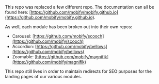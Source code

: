 This repo was replaced a few different repo. The documentation can all be found here:
[https://github.com/mobify/mobify.github.io](https://github.com/mobify/mobify.github.io).

As well, each module has been broken out into their own repos:

- Carousel: [https://github.com/mobify/scooch](https://github.com/mobify/scooch)
- Accordion: [https://github.com/mobify/bellows](https://github.com/mobify/bellows)
- Zoomable: [https://github.com/mobify/magnifik](https://github.com/mobify/magnifik)

This repo still lives in order to maintain redirects for SEO purposes for the landing pages
of our various modules.

